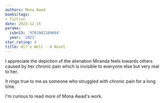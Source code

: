 ```yaml
---
authors: Mona Awad
books/tags:
- fiction
date: 2023-12-15
params:
  isbn13: '9781982169664'
  year: '2021'
star_rating: 4
title: All's Well - A Novel
---
```


I appreciate the depiction of the alienation Miranda feels towards others caused
by her chronic pain which is invisible to everyone else but very real to her.

It rings true to me as someone who struggled with chronic pain for a long time.

<!--more-->

I'm curious to read more of Mona Awad's work.